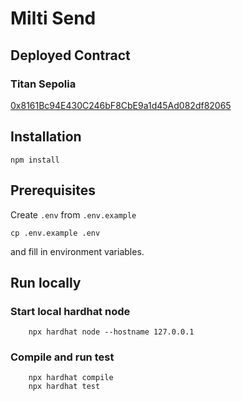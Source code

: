 # Milti Send 

## Deployed Contract

### Titan Sepolia
 [0x8161Bc94E430C246bF8CbE9a1d45Ad082df82065](https://explorer.titan-sepolia.tokamak.network/address/0x8161Bc94E430C246bF8CbE9a1d45Ad082df82065)


## Installation

```
npm install
```

## Prerequisites

Create `.env` from `.env.example`

```shell
cp .env.example .env
```

and fill in environment variables.

## Run locally

### Start local hardhat node
```shell
    npx hardhat node --hostname 127.0.0.1
```

### Compile and run test
```shell
    npx hardhat compile
    npx hardhat test
```

